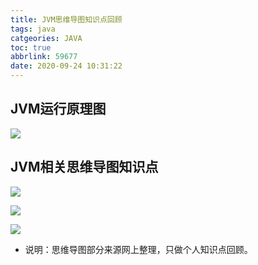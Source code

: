 ```yaml
---
title: JVM思维导图知识点回顾
tags: java
catgeories: JAVA
toc: true
abbrlink: 59677
date: 2020-09-24 10:31:22
---
```



## JVM运行原理图

![](https://raw.githubusercontent.com/zhulg/allpic/master/jvm.png)


## JVM相关思维导图知识点

![](https://raw.githubusercontent.com/zhulg/allpic/master/jvm1.png)

![](https://raw.githubusercontent.com/zhulg/allpic/master/jvm2.png)

![](https://raw.githubusercontent.com/zhulg/allpic/master/jvm3.png)



- 说明：思维导图部分来源网上整理，只做个人知识点回顾。

